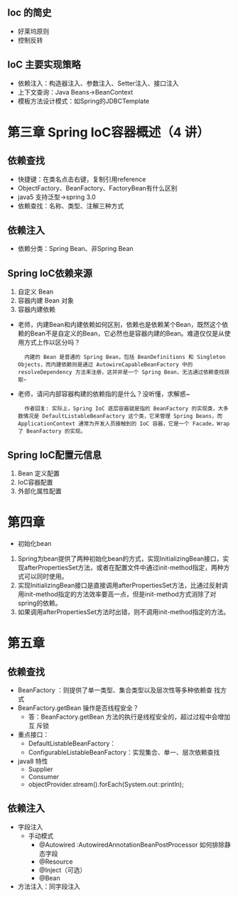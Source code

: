 ## Ioc 的简史
* 好莱坞原则
* 控制反转

## IoC 主要实现策略
* 依赖注入：构造器注入、参数注入、Setter注入、接口注入
* 上下文查询：Java Beans->BeanContext
* 模板方法设计模式：如Spring的JDBCTemplate

# 第三章 Spring IoC容器概述（4 讲）
## 依赖查找
* 快捷键：在类名点击右键，复制引用reference
* ObjectFactory、BeanFactory、FactoryBean有什么区别
* java5 支持泛型->spring 3.0
* 依赖查找：名称、类型、注解三种方式

## 依赖注入
* 依赖分类：Spring Bean、非Spring Bean
## Spring IoC依赖来源
1. 自定义 Bean
2. 容器内建 Bean 对象
3. 容器内建依赖

* 老师，内建Bean和内建依赖如何区别，依赖也是依赖某个Bean，既然这个依赖的Bean不是自定义的Bean，它必然也是容器内建的Bean。难道仅仅是从使用方式上作以区分吗？

        内建的 Bean 是普通的 Spring Bean，包括 BeanDefinitions 和 Singleton Objects，而内建依赖则是通过 AutowireCapableBeanFactory 中的 resolveDependency 方法来注册，这并非是一个 Spring Bean，无法通过依赖查找获取~
    
* 老师，请问内部容器构建的依赖指的是什么？没听懂，求解惑~
        
    
        作者回复: 实际上，Spring IoC 底层容器就是指的 BeanFactory 的实现类，大多数情况是 DefaultListableBeanFactory 这个类，它来管理 Spring Beans，而 ApplicationContext 通常为开发人员接触到的 IoC 容器，它是一个 Facade，Wrap 了 BeanFactory 的实现。

## Spring IoC配置元信息
1. Bean 定义配置
2. IoC容器配置
3. 外部化属性配置
        
   

# 第四章

* 初始化bean

1. Spring为bean提供了两种初始化bean的方式，实现InitializingBean接口，实现afterPropertiesSet方法，或者在配置文件中通过init-method指定，两种方式可以同时使用。
2. 实现InitializingBean接口是直接调用afterPropertiesSet方法，比通过反射调用init-method指定的方法效率要高一点，但是init-method方式消除了对spring的依赖。
3. 如果调用afterPropertiesSet方法时出错，则不调用init-method指定的方法。

# 第五章

## 依赖查找

* BeanFactory ：则提供了单一类型、集合类型以及层次性等多种依赖查 找方式
* BeanFactory.getBean 操作是否线程安全？
  * 答：BeanFactory.getBean 方法的执行是线程安全的，超过过程中会增加互 斥锁
* 重点接口：
  * DefaultListableBeanFactory：
  * ConfigurableListableBeanFactory：实现集合、单一、层次依赖查找
* java8 特性
  * Supplier
  * Consumer
  * objectProvider.stream().forEach(System.out::println);

## 依赖注入

* 字段注入
  * 手动模式
    * @Autowired   :AutowiredAnnotationBeanPostProcessor 如何排除静态字段
    *  @Resource
    * @Inject（可选）
    * @Bean
* 方法注入：同字段注入